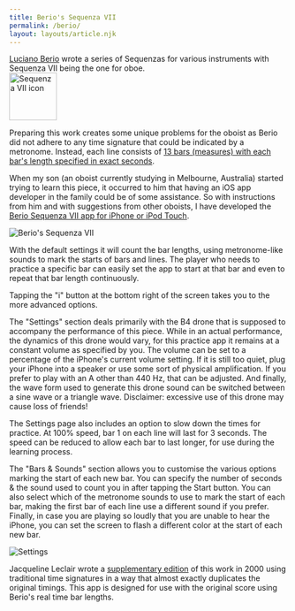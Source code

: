 ```yaml
---
title: Berio's Sequenza VII
permalink: /berio/
layout: layouts/article.njk
---
```


<a href="http://en.wikipedia.org/wiki/Luciano_Berio" target="itunes_store">Luciano
Berio</a> wrote a series of Sequenzas for various instruments with Sequenza VII
being the one for oboe.\
<img src="/images/apps/berio.png" alt="Sequenza VII icon" width="86" height="86" />

Preparing this work creates some unique problems for the oboist as Berio did not
adhere to any time signature that could be indicated by a metronome. Instead,
each line consists of
<a href="http://www.nuoboe.com/berio/html/factsheet.html" target="itunes_store">13
bars (measures) with each bar's length specified in exact seconds</a>.

When my son (an oboist currently studying in Melbourne, Australia) started
trying to learn this piece, it occurred to him that having an iOS app developer
in the family could be of some assistance. So with instructions from him and
with suggestions from other oboists, I have developed the
<a href="https://itunes.apple.com/us/app/sequenza-vii/id730234638?mt=8&uo=4" target="itunes_store">Berio
Sequenza VII app for iPhone or iPod Touch</a>.

<img src="/images/2024/Berio_ContentView.png" alt="Berio's Sequenza VII" />

With the default settings it will count the bar lengths, using metronome-like
sounds to mark the starts of bars and lines. The player who needs to practice a
specific bar can easily set the app to start at that bar and even to repeat that
bar length continuously.

Tapping the "i" button at the bottom right of the screen takes you to the more
advanced options.

The "Settings" section deals primarily with the B4 drone that is supposed to
accompany the performance of this piece. While in an actual performance, the
dynamics of this drone would vary, for this practice app it remains at a
constant volume as specified by you. The volume can be set to a percentage of
the iPhone's current volume setting. If it is still too quiet, plug your iPhone
into a speaker or use some sort of physical amplification. If you prefer to play
with an A other than 440 Hz, that can be adjusted. And finally, the wave form
used to generate this drone sound can be switched between a sine wave or a
triangle wave. Disclaimer: excessive use of this drone may cause loss of
friends!

The Settings page also includes an option to slow down the times for practice.
At 100% speed, bar 1 on each line will last for 3 seconds. The speed can be
reduced to allow each bar to last longer, for use during the learning process.

The "Bars & Sounds" section allows you to customise the various options marking
the start of each new bar. You can specify the number of seconds & the sound
used to count you in after tapping the Start button. You can also select which
of the metronome sounds to use to mark the start of each bar, making the first
bar of each line use a different sound if you prefer. Finally, in case you are
playing so loudly that you are unable to hear the iPhone, you can set the screen
to flash a different color at the start of each new bar.

<img src="/images/2024/berio_settings.png" alt="Settings" />

Jacqueline Leclair wrote a
<a href="http://www.nuoboe.com/berio/index.html" target="_blank">supplementary
edition</a> of this work in 2000 using traditional time signatures in a way that
almost exactly duplicates the original timings. This app is designed for use
with the original score using Berio's real time bar lengths.
